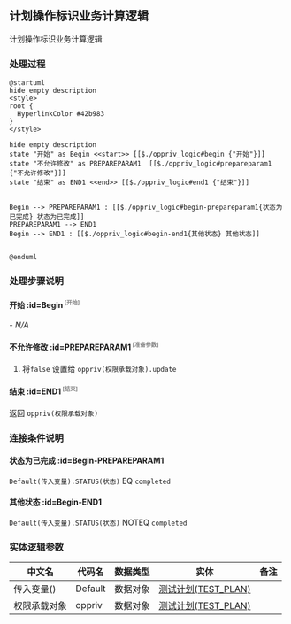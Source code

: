 ## 计划操作标识业务计算逻辑 <!-- {docsify-ignore-all} -->

   计划操作标识业务计算逻辑

### 处理过程

```plantuml
@startuml
hide empty description
<style>
root {
  HyperlinkColor #42b983
}
</style>

hide empty description
state "开始" as Begin <<start>> [[$./oppriv_logic#begin {"开始"}]]
state "不允许修改" as PREPAREPARAM1  [[$./oppriv_logic#prepareparam1 {"不允许修改"}]]
state "结束" as END1 <<end>> [[$./oppriv_logic#end1 {"结束"}]]


Begin --> PREPAREPARAM1 : [[$./oppriv_logic#begin-prepareparam1{状态为已完成} 状态为已完成]]
PREPAREPARAM1 --> END1
Begin --> END1 : [[$./oppriv_logic#begin-end1{其他状态} 其他状态]]


@enduml
```


### 处理步骤说明

#### 开始 :id=Begin<sup class="footnote-symbol"> <font color=gray size=1>[开始]</font></sup>



*- N/A*
#### 不允许修改 :id=PREPAREPARAM1<sup class="footnote-symbol"> <font color=gray size=1>[准备参数]</font></sup>



1. 将`false` 设置给  `oppriv(权限承载对象).update`

#### 结束 :id=END1<sup class="footnote-symbol"> <font color=gray size=1>[结束]</font></sup>



返回 `oppriv(权限承载对象)`


### 连接条件说明
#### 状态为已完成 :id=Begin-PREPAREPARAM1

`Default(传入变量).STATUS(状态)` EQ `completed`
#### 其他状态 :id=Begin-END1

`Default(传入变量).STATUS(状态)` NOTEQ `completed`


### 实体逻辑参数

|    中文名   |    代码名    |  数据类型    |  实体   |备注 |
| --------| --------| -------- | -------- | --------   |
|传入变量(<i class="fa fa-check"/></i>)|Default|数据对象|[测试计划(TEST_PLAN)](module/TestMgmt/test_plan.md)||
|权限承载对象|oppriv|数据对象|[测试计划(TEST_PLAN)](module/TestMgmt/test_plan.md)||
